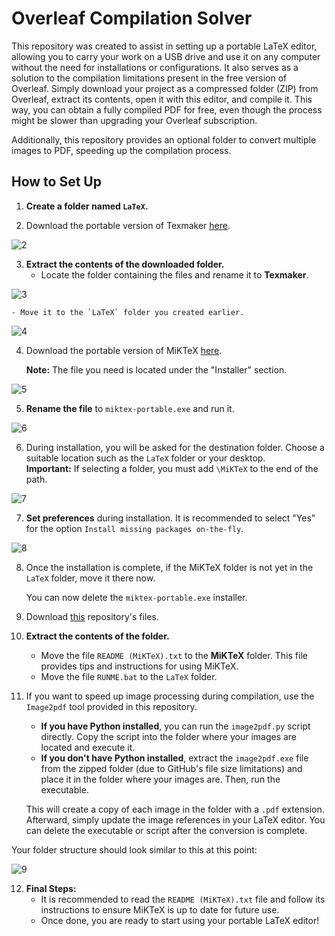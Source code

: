 # Overleaf Compilation Solver

This repository was created to assist in setting up a portable LaTeX editor, allowing you to carry your work on a USB drive and use it on any computer without the need for installations or configurations. It also serves as a solution to the compilation limitations present in the free version of Overleaf. Simply download your project as a compressed folder (ZIP) from Overleaf, extract its contents, open it with this editor, and compile it. This way, you can obtain a fully compiled PDF for free, even though the process might be slower than upgrading your Overleaf subscription.

Additionally, this repository provides an optional folder to convert multiple images to PDF, speeding up the compilation process.

## How to Set Up

1. **Create a folder named `LaTeX`.**

2. Download the portable version of Texmaker [here](https://www.xm1math.net/texmaker/download.html).

![2](https://github.com/user-attachments/assets/6d7c30d6-9de2-41f8-8689-4d8b78157c93)

3. **Extract the contents of the downloaded folder.**
    - Locate the folder containing the files and rename it to **Texmaker**.

![3](https://github.com/user-attachments/assets/16f76fdf-a839-45e0-8e18-5b6d7f803a7e)

    - Move it to the `LaTeX` folder you created earlier.

![4](https://github.com/user-attachments/assets/db98e01e-3d1e-4110-9cd7-bf0c621fc850)


4. Download the portable version of MiKTeX [here](https://miktex.org/download).

    **Note:** The file you need is located under the "Installer" section.

![5](https://github.com/user-attachments/assets/c11e487a-1c3e-405a-a2bc-2375c3be0e4a)

5. **Rename the file** to `miktex-portable.exe` and run it.

![6](https://github.com/user-attachments/assets/9c2433a7-d1b5-4c16-a429-c44c9f70117c)

6. During installation, you will be asked for the destination folder. Choose a suitable location such as the `LaTeX` folder or your desktop.  
    **Important:** If selecting a folder, you must add `\MiKTeX` to the end of the path.
    
![7](https://github.com/user-attachments/assets/2bb05192-9cf8-45e4-97c6-ab44d8edc7eb)

7. **Set preferences** during installation. It is recommended to select "Yes" for the option `Install missing packages on-the-fly`.

![8](https://github.com/user-attachments/assets/500afc98-73bc-4c89-b03b-4ddfa08f4fd9)

8. Once the installation is complete, if the MiKTeX folder is not yet in the `LaTeX` folder, move it there now.

    You can now delete the `miktex-portable.exe` installer.

9. Download [this](https://github.com/escadaguilherme2/Overleaf_Compilation_Solver) repository's files.

10. **Extract the contents of the folder.**
    - Move the file `README (MiKTeX).txt` to the **MiKTeX** folder. This file provides tips and instructions for using MiKTeX.
    - Move the file `RUNME.bat` to the `LaTeX` folder.

11. If you want to speed up image processing during compilation, use the `Image2pdf` tool provided in this repository. 

    - **If you have Python installed**, you can run the `image2pdf.py` script directly. Copy the script into the folder where your images are located and execute it. 
    - **If you don't have Python installed**, extract the `image2pdf.exe` file from the zipped folder (due to GitHub's file size limitations) and place it in the folder where your images are. Then, run the executable.

    This will create a copy of each image in the folder with a `.pdf` extension. Afterward, simply update the image references in your LaTeX editor. You can delete the executable or script after the conversion is complete.

Your folder structure should look similar to this at this point:

![9](https://github.com/user-attachments/assets/5a0fae36-0694-48a2-9bd6-f4b97c354a12)

12. **Final Steps:**
    - It is recommended to read the `README (MiKTeX).txt` file and follow its instructions to ensure MiKTeX is up to date for future use.
    - Once done, you are ready to start using your portable LaTeX editor!
